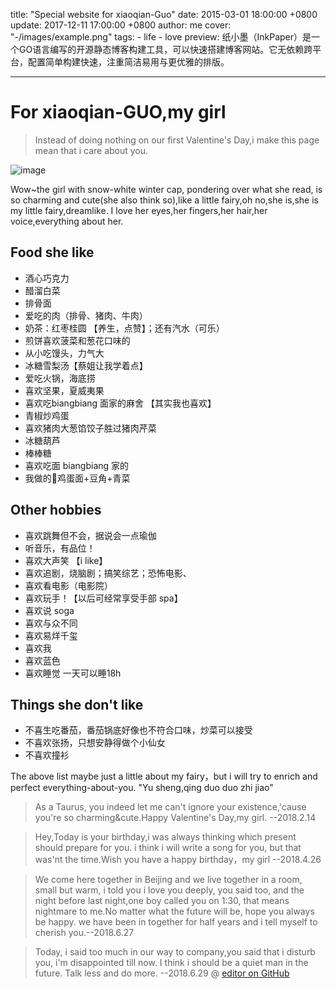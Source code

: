 title: "Special website for xiaoqian-Guo"
date: 2015-03-01 18:00:00 +0800
update: 2017-12-11 17:00:00 +0800
author: me
cover: "-/images/example.png"
tags:
    - life
    - love
preview: 纸小墨（InkPaper）是一个GO语言编写的开源静态博客构建工具，可以快速搭建博客网站。它无依赖跨平台，配置简单构建快速，注重简洁易用与更优雅的排版。

---

# For xiaoqian-GUO,my girl

> Instead of doing nothing on our first Valentine's Day,i make this page mean that i care about you.



![image](https://note.youdao.com/yws/api/personal/file/7541D3B9E6FC47FFBF1079EC03B9FE16?method=download&shareKey=9405f1d4d488cd433e627363ed2541f8)



Wow~the girl with snow-white winter cap, pondering over what she read, is so charming and cute(she also think so),like  a little fairy,oh no,she is,she is my little fairy,dreamlike. I love her eyes,her fingers,her hair,her voice,everything about her.



## Food she like

- 酒心巧克力
- 醋溜白菜
- 排骨面
- 爱吃的肉（排骨、猪肉、牛肉）
- 奶茶：红枣桂圆 【养生，点赞】；还有汽水（可乐）
- 煎饼喜欢菠菜和葱花口味的
- 从小吃馒头，力气大
- 冰糖雪梨汤【蔡姐让我学着点】
- 爱吃火锅，海底捞
- 喜欢坚果，夏威夷果
- 喜欢吃biangbiang 面家的麻舍 【其实我也喜欢】
- 青椒炒鸡蛋
- 喜欢猪肉大葱馅饺子胜过猪肉芹菜
- 冰糖葫芦
- 棒棒糖
- 喜欢吃面 biangbiang 家的
- 我做的🍅鸡蛋面+豆角+青菜

## Other hobbies

- 喜欢跳舞但不会，据说会一点瑜伽
- 听音乐，有品位！
- 喜欢大声笑  【i like】
- 喜欢追剧，烧脑剧；搞笑综艺；恐怖电影、
- 喜欢看电影（电影院）
- 喜欢玩手！【以后可经常享受手部 spa】
- 喜欢说 soga
- 喜欢与众不同
- 喜欢易烊千玺
- 喜欢我
- 喜欢蓝色
- 喜欢睡觉 一天可以睡18h

## Things she don't like

- 不喜生吃番茄，番茄锅底好像也不符合口味，炒菜可以接受
- 不喜欢张扬，只想安静得做个小仙女
- 不喜欢撞衫

The above list maybe just a little about my fairy，but i will try to enrich and perfect everything-about-you. "Yu sheng,qing duo duo zhi jiao"

>  As a Taurus, you indeed  let me can't ignore your existence,'cause you're so charming&cute.Happy Valentine's Day,my girl.    --2018.2.14

>  Hey,Today is your birthday,i was always thinking which present should prepare for you. i think i will write a song for  you, but that was'nt the time.Wish you have a happy birthday，my girl --2018.4.26

>  We come here together in Beijing and we live together in a room, small but warm, i told you i love you deeply, you said too, and the night before last night,one boy called you on 1:30, that means nightmare to me.No matter what the future will be, hope you always be happy.  we have been in together for half years and i tell myself to cherish you.--2018.6.27

>  Today, i said too much in our way to company,you said that i disturb you, i'm disappointed till now. I think i should be a quiet man in the future. Talk less and do more.  --2018.6.29 
@ [editor on GitHub](https://github.com/Stanny2017/new-pages-site/edit/master/index.md) 

